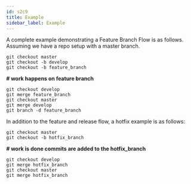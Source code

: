 ```yaml
---
id: s2c9
title: Example
sidebar_label: Example
---
```


A complete example demonstrating a Feature Branch Flow is as follows.
Assuming we have a repo setup with a master branch.

```
git checkout master
git checkout -b develop
git checkout -b feature_branch
```
**# work happens on feature branch**
```
git checkout develop
git merge feature_branch
git checkout master
git merge develop
git branch -d feature_branch
```
In addition to the feature and release flow, a hotfix example is as follows:

```
git checkout master
git checkout -b hotfix_branch
```
**# work is done commits are added to the hotfix_branch**
```
git checkout develop
git merge hotfix_branch
git checkout master
git merge hotfix_branch
```
